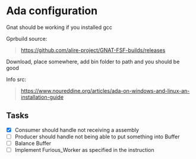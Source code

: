 # Ada configuration

Gnat should be working if you installed gcc

Gprbuild source:

> https://github.com/alire-project/GNAT-FSF-builds/releases

Download, place somewhere, add bin folder to path and you should be good

Info src:

> https://www.noureddine.org/articles/ada-on-windows-and-linux-an-installation-guide

## Tasks

-   [x] Consumer should handle not receiving a assembly
-   [ ] Producer should handle not being able to put something into Buffer
-   [ ] Balance Buffer
-   [ ] Implement Furious_Worker as specified in the instruction
